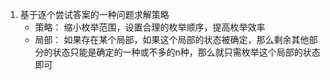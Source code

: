 1. 基于逐个尝试答案的一种问题求解策略
    * 策略： 缩小枚举范围，设置合理的枚举顺序，提高枚举效率
    * 局部： 如果存在某个局部，如果这个局部的状态被确定，那么剩余其他部分的状态只能是确定的一种或不多的n种，那么就只需枚举这个局部的状态即可